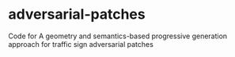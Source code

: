 # adversarial-patches
Code for A geometry and semantics-based progressive generation approach for traffic sign adversarial patches
